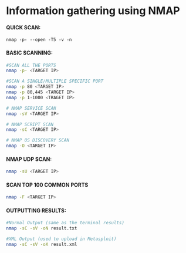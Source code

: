 # Information gathering using NMAP
#### QUICK SCAN:

```
nmap -p- --open -T5 -v -n 
```

#### BASIC SCANNING: 
```bash
#SCAN ALL THE PORTS
nmap -p- <TARGET IP> 

#SCAN A SINGLE/MULTIPLE SPECIFIC PORT
nmap -p 80 <TARGET IP>
nmap -p 80,445 <TARGET IP>
nmap -p 1-1000 <TRAGET IP>

# NMAP SERVICE SCAN
nmap -sV <TARGET IP>

# NMAP SCRIPT SCAN
nmap -sC <TARGET IP>

# NMAP OS DISCOVERY SCAN
nmap -O <TARGET IP>
```

#### NMAP UDP SCAN:
```sh
nmap -sU <TARGET IP>
```

#### SCAN TOP 100 COMMON PORTS
```sh
nmap -F <TARGET IP>
```

#### OUTPUTTING RESULTS:
```sh
#Normal Output (same as the terminal results)
nmap -sC -sV -oN result.txt

#XML Output (used to upload in Metasploit)
nmap -sC -sV -oX result.xml
```

